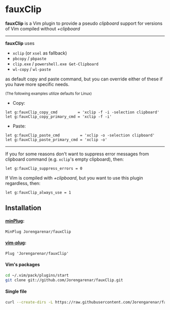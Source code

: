 fauxClip
=============

**fauxClip** is a Vim plugin to provide a pseudo _clipboard_ support for
versions of Vim compiled without _+clipboard_

---

**fauxClip** uses

* `xclip` (or `xsel` as fallback)
* `pbcopy` / `pbpaste`
* `clip.exe` / `powershell.exe Get-Clipboard`
* `wl-copy` / `wl-paste`

as default copy and paste command, but you can
override either of these if you have more specific needs.

<sub>(The following examples utilize defaults for Linux)</sub>

* Copy:
``` vim
let g:fauxClip_copy_cmd         = 'xclip -f -i -selection clipboard'
let g:fauxClip_copy_primary_cmd = 'xclip -f -i'
```
* Paste:
``` vim
let g:fauxClip_paste_cmd         = 'xclip -o -selection clipboard'
let g:fauxClip_paste_primary_cmd = 'xclip -o'
```

---

If you for some reasons don't want to suppress error messages from clipboard
command (e.g. `xclip`'s empty clipboard), then:
```vim
let g:fauxClip_suppress_errors = 0
```

If Vim is compiled with _+clipboard_, but you want to use this plugin regardless, then:
```vim
let g:fauxClip_always_use = 1
```

## Installation

#### [minPlug](https://github.com/Jorengarenar/minPlug):
```vim
MinPlug Jorengarenar/fauxClip
```

#### [vim-plug](https://github.com/junegunn/vim-plug):
```vim
Plug 'Jorengarenar/fauxClip'
```

#### Vim's packages
```bash
cd ~/.vim/pack/plugins/start
git clone git://github.com/Jorengarenar/fauxClip.git
```

#### Single file
```sh
curl --create-dirs -L https://raw.githubusercontent.com/Jorengarenar/fauxClip/master/plugin/fauxClip.vim -o ~/.vim/plugin/fauxClip.vim
```
